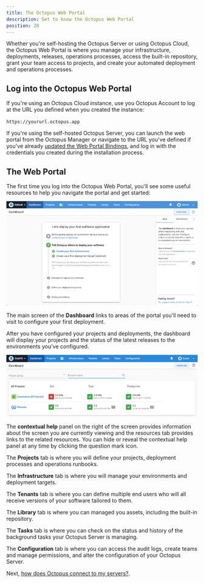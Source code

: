 ```yaml
---
title: The Octopus Web Portal
description: Get to know the Octopus Web Portal
position: 20
---
```


Whether you're self-hosting the Octopus Server or using Octopus Cloud, the Octopus Web Portal is where you manage your infrastructure, deployments, releases, operations processes, access the built-in repository, grant your team access to projects, and create your automated deployment and operations processes.

## Log into the Octopus Web Portal

If you're using an Octopus Cloud instance, use you Octopus Account to log at the URL you defined when you created the instance:

`https://yoururl.octopus.app`

If you're using the self-hosted Octopus Server, you can launch the web portal from the Octopus Manager or navigate to the URL you've defined if you've already [updated the Web Portal Bindings](docs/security/exposing-octopus/expose-the-octopus-web-portal-over-https.md), and log in with the credentials you created during the installation process.

## The Web Portal 

The first time you log into the Octopus Web Portal, you'll see some useful resources to help you navigate the portal and get started:

![The Octopus Web Portal on first log in](images/first-log-in.png "width=500")

The main screen of the **Dashboard** links to areas of the portal you'll need to visit to configure your first deployment.

After you have configured your projects and deployments, the dashboard will display your projects and the status of the latest releases to the environments you've configured.

![Dashboard with projects](images/dashboard.png "width=500")

The **contextual help** panel on the right of the screen provides information about the screen you are currently viewing and the resources tab provides links to the related resources. You can hide or reveal the contextual help panel at any time by clicking the question mark icon.

The **Projects** tab is where you will define your projects, deployment processes and operations runbooks.

The **Infrastructure** tab is where you will manage your environments and deployment targets.

The **Tenants** tab is where you can define multiple end users who will all receive versions of your software tailored to them.

The **Library** tab is where you can managed you assets, including the built-in repository.

The **Tasks** tab is where you can check on the status and history of the background tasks your Octopus Server is managing.

The **Configuration** tab is where you can access the audit logs, create teams and manage permissions, and alter the configuration of your Octopus Server.

Next, [how does Octopus connect to my servers?](/docs/quickstart/how-does-octopus-connect-to-my-servers.md).
